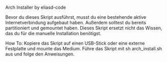 Arch Installer
by eliasd-code

Bevor du dieses Skript ausführst, musst du eine bestehende aktive Internetverbindung aufgebaut haben.
Außerdem solltest du bereits partitioniert und gemountet haben.
Dieses Skript ersetzt nicht das Wissen, das du für die manuelle Installation benötigst.

How To:
Kopiere das Skript auf einen USB-Stick oder eine externe Festplatte und mounte das Medium.
Führe das Skript mit sh arch_install.sh aus und folge den Anweisungen.
